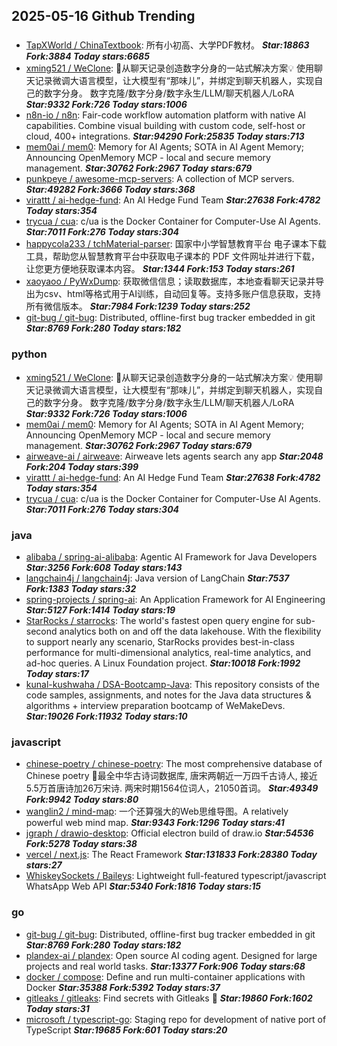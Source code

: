 ## 2025-05-16 Github Trending

### 
* [TapXWorld / ChinaTextbook](https://github.com/TapXWorld/ChinaTextbook): 所有小初高、大学PDF教材。 ***Star:18863 Fork:3884 Today stars:6685***
* [xming521 / WeClone](https://github.com/xming521/WeClone): 🚀从聊天记录创造数字分身的一站式解决方案💡 使用聊天记录微调大语言模型，让大模型有“那味儿”，并绑定到聊天机器人，实现自己的数字分身。 数字克隆/数字分身/数字永生/LLM/聊天机器人/LoRA ***Star:9332 Fork:726 Today stars:1006***
* [n8n-io / n8n](https://github.com/n8n-io/n8n): Fair-code workflow automation platform with native AI capabilities. Combine visual building with custom code, self-host or cloud, 400+ integrations. ***Star:94290 Fork:25835 Today stars:713***
* [mem0ai / mem0](https://github.com/mem0ai/mem0): Memory for AI Agents; SOTA in AI Agent Memory; Announcing OpenMemory MCP - local and secure memory management. ***Star:30762 Fork:2967 Today stars:679***
* [punkpeye / awesome-mcp-servers](https://github.com/punkpeye/awesome-mcp-servers): A collection of MCP servers. ***Star:49282 Fork:3666 Today stars:368***
* [virattt / ai-hedge-fund](https://github.com/virattt/ai-hedge-fund): An AI Hedge Fund Team ***Star:27638 Fork:4782 Today stars:354***
* [trycua / cua](https://github.com/trycua/cua): c/ua is the Docker Container for Computer-Use AI Agents. ***Star:7011 Fork:276 Today stars:304***
* [happycola233 / tchMaterial-parser](https://github.com/happycola233/tchMaterial-parser): 国家中小学智慧教育平台 电子课本下载工具，帮助您从智慧教育平台中获取电子课本的 PDF 文件网址并进行下载，让您更方便地获取课本内容。 ***Star:1344 Fork:153 Today stars:261***
* [xaoyaoo / PyWxDump](https://github.com/xaoyaoo/PyWxDump): 获取微信信息；读取数据库，本地查看聊天记录并导出为csv、html等格式用于AI训练，自动回复等。支持多账户信息获取，支持所有微信版本。 ***Star:7984 Fork:1239 Today stars:252***
* [git-bug / git-bug](https://github.com/git-bug/git-bug): Distributed, offline-first bug tracker embedded in git ***Star:8769 Fork:280 Today stars:182***

### python
* [xming521 / WeClone](https://github.com/xming521/WeClone): 🚀从聊天记录创造数字分身的一站式解决方案💡 使用聊天记录微调大语言模型，让大模型有“那味儿”，并绑定到聊天机器人，实现自己的数字分身。 数字克隆/数字分身/数字永生/LLM/聊天机器人/LoRA ***Star:9332 Fork:726 Today stars:1006***
* [mem0ai / mem0](https://github.com/mem0ai/mem0): Memory for AI Agents; SOTA in AI Agent Memory; Announcing OpenMemory MCP - local and secure memory management. ***Star:30762 Fork:2967 Today stars:679***
* [airweave-ai / airweave](https://github.com/airweave-ai/airweave): Airweave lets agents search any app ***Star:2048 Fork:204 Today stars:399***
* [virattt / ai-hedge-fund](https://github.com/virattt/ai-hedge-fund): An AI Hedge Fund Team ***Star:27638 Fork:4782 Today stars:354***
* [trycua / cua](https://github.com/trycua/cua): c/ua is the Docker Container for Computer-Use AI Agents. ***Star:7011 Fork:276 Today stars:304***

### java
* [alibaba / spring-ai-alibaba](https://github.com/alibaba/spring-ai-alibaba): Agentic AI Framework for Java Developers ***Star:3256 Fork:608 Today stars:143***
* [langchain4j / langchain4j](https://github.com/langchain4j/langchain4j): Java version of LangChain ***Star:7537 Fork:1383 Today stars:32***
* [spring-projects / spring-ai](https://github.com/spring-projects/spring-ai): An Application Framework for AI Engineering ***Star:5127 Fork:1414 Today stars:19***
* [StarRocks / starrocks](https://github.com/StarRocks/starrocks): The world's fastest open query engine for sub-second analytics both on and off the data lakehouse. With the flexibility to support nearly any scenario, StarRocks provides best-in-class performance for multi-dimensional analytics, real-time analytics, and ad-hoc queries. A Linux Foundation project. ***Star:10018 Fork:1992 Today stars:17***
* [kunal-kushwaha / DSA-Bootcamp-Java](https://github.com/kunal-kushwaha/DSA-Bootcamp-Java): This repository consists of the code samples, assignments, and notes for the Java data structures & algorithms + interview preparation bootcamp of WeMakeDevs. ***Star:19026 Fork:11932 Today stars:10***

### javascript
* [chinese-poetry / chinese-poetry](https://github.com/chinese-poetry/chinese-poetry): The most comprehensive database of Chinese poetry 🧶最全中华古诗词数据库, 唐宋两朝近一万四千古诗人, 接近5.5万首唐诗加26万宋诗. 两宋时期1564位词人，21050首词。 ***Star:49349 Fork:9942 Today stars:80***
* [wanglin2 / mind-map](https://github.com/wanglin2/mind-map): 一个还算强大的Web思维导图。A relatively powerful web mind map. ***Star:9343 Fork:1296 Today stars:41***
* [jgraph / drawio-desktop](https://github.com/jgraph/drawio-desktop): Official electron build of draw.io ***Star:54536 Fork:5278 Today stars:38***
* [vercel / next.js](https://github.com/vercel/next.js): The React Framework ***Star:131833 Fork:28380 Today stars:27***
* [WhiskeySockets / Baileys](https://github.com/WhiskeySockets/Baileys): Lightweight full-featured typescript/javascript WhatsApp Web API ***Star:5340 Fork:1816 Today stars:15***

### go
* [git-bug / git-bug](https://github.com/git-bug/git-bug): Distributed, offline-first bug tracker embedded in git ***Star:8769 Fork:280 Today stars:182***
* [plandex-ai / plandex](https://github.com/plandex-ai/plandex): Open source AI coding agent. Designed for large projects and real world tasks. ***Star:13377 Fork:906 Today stars:68***
* [docker / compose](https://github.com/docker/compose): Define and run multi-container applications with Docker ***Star:35388 Fork:5392 Today stars:37***
* [gitleaks / gitleaks](https://github.com/gitleaks/gitleaks): Find secrets with Gitleaks 🔑 ***Star:19860 Fork:1602 Today stars:31***
* [microsoft / typescript-go](https://github.com/microsoft/typescript-go): Staging repo for development of native port of TypeScript ***Star:19685 Fork:601 Today stars:20***
